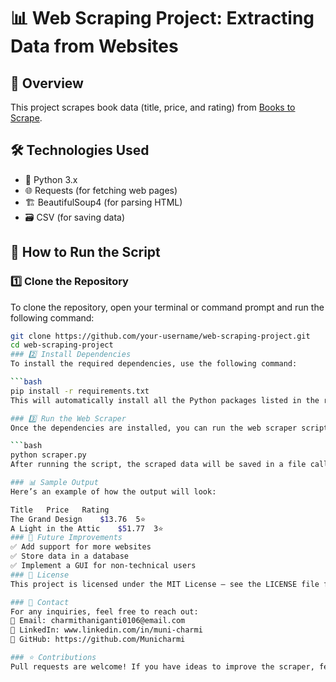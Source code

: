 # 📊 Web Scraping Project: Extracting Data from Websites

## 📖 Overview
This project scrapes book data (title, price, and rating) from [Books to Scrape](http://books.toscrape.com/).

## 🛠 Technologies Used
- 🐍 Python 3.x
- 🌐 Requests (for fetching web pages)
- 🏗 BeautifulSoup4 (for parsing HTML)
- 🗃 CSV (for saving data)

## 🚀 How to Run the Script

### 1️⃣ Clone the Repository
To clone the repository, open your terminal or command prompt and run the following command:

```bash
git clone https://github.com/your-username/web-scraping-project.git
cd web-scraping-project
### 2️⃣ Install Dependencies
To install the required dependencies, use the following command:

```bash
pip install -r requirements.txt
This will automatically install all the Python packages listed in the requirements.txt file that are required for the project.

### 3️⃣ Run the Web Scraper
Once the dependencies are installed, you can run the web scraper script by using this command:

```bash
python scraper.py
After running the script, the scraped data will be saved in a file called output.csv in the same directory.

### 📊 Sample Output
Here’s an example of how the output will look:

Title	Price	Rating
The Grand Design	$13.76	5⭐
A Light in the Attic	$51.77	3⭐
### 📝 Future Improvements
✅ Add support for more websites
✅ Store data in a database
✅ Implement a GUI for non-technical users
### 🛑 License
This project is licensed under the MIT License – see the LICENSE file for details.

### 📩 Contact
For any inquiries, feel free to reach out:
📧 Email: charmithaniganti0106@email.com
🔗 LinkedIn: www.linkedin.com/in/muni-charmi
🔗 GitHub: https://github.com/Municharmi

### ⭐ Contributions
Pull requests are welcome! If you have ideas to improve the scraper, feel free to contribute.
